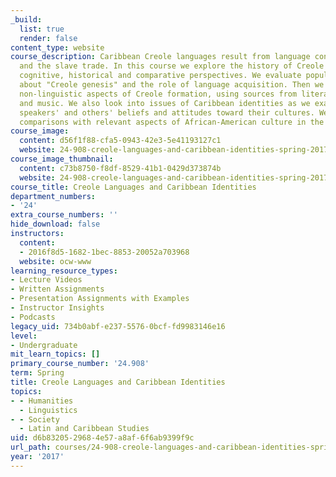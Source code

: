 ```yaml
---
_build:
  list: true
  render: false
content_type: website
course_description: Caribbean Creole languages result from language contact via colonization
  and the slave trade. In this course we explore the history of Creole languages from
  cognitive, historical and comparative perspectives. We evaluate popular theories
  about "Creole genesis" and the role of language acquisition. Then we explore the
  non-linguistic aspects of Creole formation, using sources from literature, religion
  and music. We also look into issues of Caribbean identities as we examine Creole
  speakers' and others' beliefs and attitudes toward their cultures. We also make
  comparisons with relevant aspects of African-American culture in the U.S.
course_image:
  content: d56f1f88-cfa5-0943-42e3-5e41193127c1
  website: 24-908-creole-languages-and-caribbean-identities-spring-2017
course_image_thumbnail:
  content: c73b8750-f8df-8529-41b1-0429d373874b
  website: 24-908-creole-languages-and-caribbean-identities-spring-2017
course_title: Creole Languages and Caribbean Identities
department_numbers:
- '24'
extra_course_numbers: ''
hide_download: false
instructors:
  content:
  - 2016f8d5-1682-1bec-8853-20052a703968
  website: ocw-www
learning_resource_types:
- Lecture Videos
- Written Assignments
- Presentation Assignments with Examples
- Instructor Insights
- Podcasts
legacy_uid: 734b0abf-e237-5576-0bcf-fd9983146e16
level:
- Undergraduate
mit_learn_topics: []
primary_course_number: '24.908'
term: Spring
title: Creole Languages and Caribbean Identities
topics:
- - Humanities
  - Linguistics
- - Society
  - Latin and Caribbean Studies
uid: d6b83205-2968-4e57-a8af-6f6ab9399f9c
url_path: courses/24-908-creole-languages-and-caribbean-identities-spring-2017
year: '2017'
---
```

